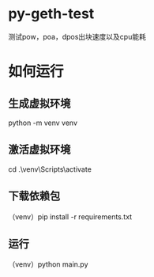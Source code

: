 # py-geth-test
测试pow，poa，dpos出块速度以及cpu能耗
# 如何运行
## 生成虚拟环境
python -m venv venv
## 激活虚拟环境 
cd .\venv\Scripts\activate
## 下载依赖包
（venv）pip install -r requirements.txt
## 运行
（venv）python main.py
